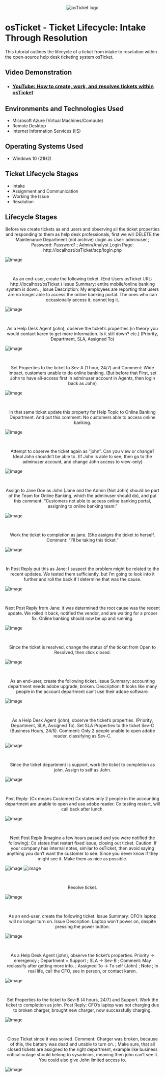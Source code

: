 <p align="center">
<img src="https://i.imgur.com/Clzj7Xs.png" alt="osTicket logo"/>
</p>

<h1>osTicket - Ticket Lifecycle: Intake Through Resolution</h1>
This tutorial outlines the lifecycle of a ticket from intake to resolution within the open-source help desk ticketing system osTicket.<br />


<h2>Video Demonstration</h2>

- ### [YouTube: How to create, work, and resolves tickets within osTicket](https://www.youtube.com)

<h2>Environments and Technologies Used</h2>

- Microsoft Azure (Virtual Machines/Compute)
- Remote Desktop
- Internet Information Services (IIS)

<h2>Operating Systems Used </h2>

- Windows 10</b> (21H2)

<h2>Ticket Lifecycle Stages</h2>

- Intake
- Assignment and Communication
- Working the Issue
- Resolution

<h2>Lifecycle Stages</h2>

<p align="center">
Before we create tickets as end users and observing all the ticket properties and responding to them as help desk professionals, first we will DELETE the Maintenance Department (not archive) (login as User: adminuser ; Password: Password1 ; Admin/Analyst Login Page: http://localhost/osTicket/scp/login.php 

</p>
<p>

![image](https://github.com/user-attachments/assets/9f2e275f-f185-4874-83b7-9c8fdc5202fe)

</p>
<br />

<p align="center">
As an end-user, create the following ticket. (End Users osTicket URL:
http://localhost/osTicket ) Issue Summary:  entire mobile/online banking system is down. ; Issue Description: My employees are reporting that users are no longer able to access the online banking portal. The ones who can occasionally access it, cannot log it. 

</p>
<p>

![image](https://github.com/user-attachments/assets/2bb9f877-ffe2-47f6-9cd6-f0be5c64be5d)

</p>
<br />

<p align="center">
As a Help Desk Agent (john), observe the ticket’s properties (in theory you would contact karen to get more information. Is it still down? etc.) (Priority, Department, SLA, Assigned To)

</p>
<p>

![image](https://github.com/user-attachments/assets/9f860c12-5767-4ee3-b3c4-8696f193f4cd)

</p>
<br />

<p align="center">
Set Properties to the ticket to Sev-A (1 hour, 24/7) and Comment: Wide Impact, customers unable to do online banking.
(But before that First, set John to have all-access first in adminuser account in Agents, then login back as John)

</p>
<p>

![image](https://github.com/user-attachments/assets/277e6a51-4ec3-448a-b25d-dda2ce482095)

</p>
<br />

<p align="center">
In that same ticket update this property for Help Topic to Online Banking Department. And put this comment: No customers able to access online banking.

</p>
<p>

![image](https://github.com/user-attachments/assets/d6cc591a-3dbb-4dfc-a969-f7ef41b46795)

</p>
<br />

<p align="center">
Attempt to observe the ticket again as “john”. Can you view or change? Ideal John shouldn’t be able to. (If John is able to see, then go to the adminuser account, and change John access to view-only) 

</p>
<p>

![image](https://github.com/user-attachments/assets/490f5d11-cbdb-4096-8a6a-9241aa5600e3)

</p>
<br />

<p align="center">
Assign to Jane Doe as John (Jane and the Admin (Not John) should be part of the Team for Online Banking, which the adminuser should do), and put this comment: “Customers not able to access online banking portal, assigning to online banking team.”

</p>
<p>

![image](https://github.com/user-attachments/assets/f6e0b93f-757b-4cb7-b428-cb810f7f2028)

</p>
<br />

<p align="center">
Work the ticket to completion as jane. (She assigns the ticket to herself. Comment: “I’ll be taking this ticket.”

</p>
<p>

![image](https://github.com/user-attachments/assets/db809b56-97b9-44d2-a113-2eeb89fe1a4e)

</p>
<br />

<p align="center">
In Post Reply put this as Jane: I suspect the problem might be related to the recent updates. We tested them sufficiently, but 	I’m going to look into it further and roll the back if I determine that was the cause. 

</p>
<p>

![image](https://github.com/user-attachments/assets/3c99c4b7-43f7-4b0f-a8d8-0921fb3de840)

</p>
<br />

<p align="center">
Next Post Reply from Jane: It was determined the root cause was the recent update. We rolled it back, notified the vendor, and are waiting for a proper fix. Online banking should now be up and running. 

</p>
<p>

![image](https://github.com/user-attachments/assets/0179c9f2-867d-49af-9696-2e5dcbff4991)
</p>
<br />

<p align="center">
Since the ticket is resolved, change the status of the ticket from Open to Resolved, then click closed. 

</p>
<p>

![image](https://github.com/user-attachments/assets/e0131ad2-72b2-44c5-88f8-510124768e57)
</p>
<br />

<p align="center">
As an end-user, create the following ticket. Issue Summary: accounting department needs adobe upgrade, broken. Description: It looks like many people in the account department can’t use their adobe software.

</p>
<p>

![image](https://github.com/user-attachments/assets/a363e1ca-694c-4f25-9aa4-bb67a8afba4a)
</p>
<br />

<p align="center">
As a Help Desk Agent (john), observe the ticket’s properties. (Priority, Department, SLA, Assigned To). Set SLA Properties to the ticket Sev-C (Business Hours, 24/5). Comment: Only 2 people unable to open adobe reader, classifying as Sev-C.

</p>
<p>

![image](https://github.com/user-attachments/assets/56ad425c-3a41-46f3-bfc6-e7e0dd3f2f43)

</p>
<br />

<p align="center">
Since the ticket department is support, work the ticket to completion as john. Assign to self as John. 

</p>
<p>

![image](https://github.com/user-attachments/assets/2c2dc9ed-86f7-4f4b-a717-c41efcef5ebb)
</p>
<br />

<p align="center">
Post Reply: (Cx means Customer) Cx states only 2 people in the accounting department are unable to open and use adobe reader. Cx testing restart, will call back after lunch.

</p>
<p>

![image](https://github.com/user-attachments/assets/4af13c3c-c525-4334-8fc8-1b3e129ea5b8)

</p>
<br />

<p align="center">
Next Post Reply (Imagine a few hours passed and you were notified the following): Cx states that restart fixed issue, closing out ticket. Caution: If your company has internal notes, similar to osTicket, then avoid saying anything you don’t want the customer to see. Since you never know if they might see it. Make them as nice as possible. 

</p>
<p>

![image](https://github.com/user-attachments/assets/5ddaaa2b-94ce-426c-8c05-b89bfcc66821)
![image](https://github.com/user-attachments/assets/7e2cb5b7-6fea-4d84-8570-079233bd60fa)

</p>
<br />

<p align="center">
Resolve ticket.

</p>
<p>

![image](https://github.com/user-attachments/assets/4224cb3d-1e96-4475-89e4-db34dba73aab)

</p>
<br />

<p align="center">
As an end-user, create the following ticket. Issue Summary: CFO’s laptop will no longer turn on. Issue Description: Laptop won’t power on, despite pressing the power button.

</p>
<p>

![image](https://github.com/user-attachments/assets/624fcf9d-681d-4384-81f4-315da65d7f9c)

</p>
<br />

<p align="center">
As a Help Desk Agent (john), observe the ticket’s properties. Priority -> emergency ; Department = Support ; SLA -> Sev-B ; Comment: May reclassify after getting more info. ; Assigned To -> To self (John) ; Note ; In real life, call the CFO, see in person, or contact karen. 

</p>
<p>

![image](https://github.com/user-attachments/assets/f1f4849c-eb8e-4806-b5ac-9950c6b3cf39)

</p>
<br />

<p align="center">
Set Properties to the ticket to Sev-B (4 hours, 24/7) and Support. Work the ticket to completion as john. Post Reply: CFO’s laptop was not charging due to broken charger, brought new charger, now successfully charging. 

</p>
<p>

![image](https://github.com/user-attachments/assets/005df50f-532d-40ca-bc81-c4f83bd1d8c5)

</p>
<br />

<p align="center">
Close Ticket since it was solved. Comment: Charger was broken, because of this, the battery was dead and unable to turn on. ; Make sure, that all closed tickets are assigned to the right department, example like business critical outage should belong to sysadmins, meaning then john can’t see it. You could also give John limited access to.

</p>
<p>

![image](https://github.com/user-attachments/assets/fdface83-162d-44cf-aaef-00d9fa25a67c)

</p>
<br />
